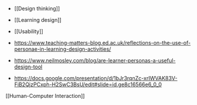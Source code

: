   - [[Design thinking]]
  - [[Learning design]]
  - [[Usability]]

  - https://www.teaching-matters-blog.ed.ac.uk/reflections-on-the-use-of-personae-in-learning-design-activities/

  - https://www.neilmosley.com/blog/are-learner-personas-a-useful-design-tool

  - https://docs.google.com/presentation/d/1bJr3rqnZc-xrIWVAK83V-FiB2QjzPCxph-H2SwC3BsU/edit#slide=id.ge8c16566e6_0_0

[[Human-Computer Interaction]]